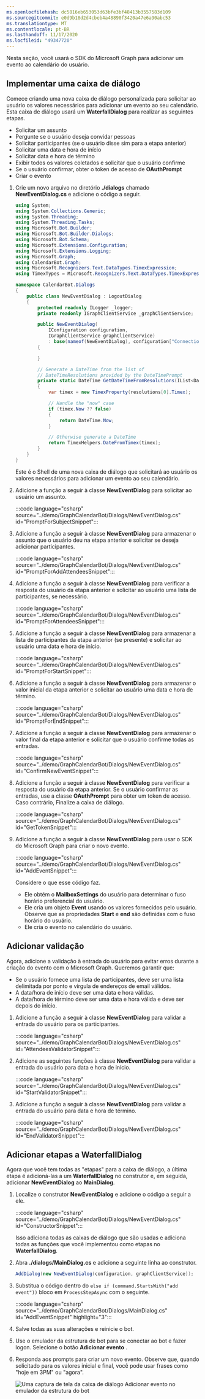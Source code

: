 ```yaml
---
ms.openlocfilehash: dc5816eb653053d63bfe3bf48413b3557583d109
ms.sourcegitcommit: e0d9b18d2d4cbeb4a48890f3420a47e6a90abc53
ms.translationtype: MT
ms.contentlocale: pt-BR
ms.lasthandoff: 11/17/2020
ms.locfileid: "49347720"
---
```

<!-- markdownlint-disable MD002 MD041 -->

Nesta seção, você usará o SDK do Microsoft Graph para adicionar um evento ao calendário do usuário.

## <a name="implement-a-dialog"></a>Implementar uma caixa de diálogo

Comece criando uma nova caixa de diálogo personalizada para solicitar ao usuário os valores necessários para adicionar um evento ao seu calendário. Esta caixa de diálogo usará um **WaterfallDialog** para realizar as seguintes etapas.

- Solicitar um assunto
- Pergunte se o usuário deseja convidar pessoas
- Solicitar participantes (se o usuário disse sim para a etapa anterior)
- Solicitar uma data e hora de início
- Solicitar data e hora de término
- Exibir todos os valores coletados e solicitar que o usuário confirme
- Se o usuário confirmar, obter o token de acesso de **OAuthPrompt**
- Criar o evento

1. Crie um novo arquivo no diretório **./dialogs** chamado **NewEventDialog.cs** e adicione o código a seguir.

    ```csharp
    using System;
    using System.Collections.Generic;
    using System.Threading;
    using System.Threading.Tasks;
    using Microsoft.Bot.Builder;
    using Microsoft.Bot.Builder.Dialogs;
    using Microsoft.Bot.Schema;
    using Microsoft.Extensions.Configuration;
    using Microsoft.Extensions.Logging;
    using Microsoft.Graph;
    using CalendarBot.Graph;
    using Microsoft.Recognizers.Text.DataTypes.TimexExpression;
    using TimexTypes = Microsoft.Recognizers.Text.DataTypes.TimexExpression.Constants.TimexTypes;

    namespace CalendarBot.Dialogs
    {
        public class NewEventDialog : LogoutDialog
        {
            protected readonly ILogger _logger;
            private readonly IGraphClientService _graphClientService;

            public NewEventDialog(
                IConfiguration configuration,
                IGraphClientService graphClientService)
                : base(nameof(NewEventDialog), configuration["ConnectionName"])
            {

            }

            // Generate a DateTime from the list of
            // DateTimeResolutions provided by the DateTimePrompt
            private static DateTime GetDateTimeFromResolutions(IList<DateTimeResolution> resolutions)
            {
                var timex = new TimexProperty(resolutions[0].Timex);

                // Handle the "now" case
                if (timex.Now ?? false)
                {
                    return DateTime.Now;
                }

                // Otherwise generate a DateTime
                return TimexHelpers.DateFromTimex(timex);
            }
        }
    }
    ```

    Este é o Shell de uma nova caixa de diálogo que solicitará ao usuário os valores necessários para adicionar um evento ao seu calendário.

1. Adicione a função a seguir à classe **NewEventDialog** para solicitar ao usuário um assunto.

    :::code language="csharp" source="../demo/GraphCalendarBot/Dialogs/NewEventDialog.cs" id="PromptForSubjectSnippet":::

1. Adicione a função a seguir à classe **NewEventDialog** para armazenar o assunto que o usuário deu na etapa anterior e solicitar se deseja adicionar participantes.

    :::code language="csharp" source="../demo/GraphCalendarBot/Dialogs/NewEventDialog.cs" id="PromptForAddAttendeesSnippet":::

1. Adicione a função a seguir à classe **NewEventDialog** para verificar a resposta do usuário da etapa anterior e solicitar ao usuário uma lista de participantes, se necessário.

    :::code language="csharp" source="../demo/GraphCalendarBot/Dialogs/NewEventDialog.cs" id="PromptForAttendeesSnippet":::

1. Adicione a função a seguir à classe **NewEventDialog** para armazenar a lista de participantes da etapa anterior (se presente) e solicitar ao usuário uma data e hora de início.

    :::code language="csharp" source="../demo/GraphCalendarBot/Dialogs/NewEventDialog.cs" id="PromptForStartSnippet":::

1. Adicione a função a seguir à classe **NewEventDialog** para armazenar o valor inicial da etapa anterior e solicitar ao usuário uma data e hora de término.

    :::code language="csharp" source="../demo/GraphCalendarBot/Dialogs/NewEventDialog.cs" id="PromptForEndSnippet":::

1. Adicione a função a seguir à classe **NewEventDialog** para armazenar o valor final da etapa anterior e solicitar que o usuário confirme todas as entradas.

    :::code language="csharp" source="../demo/GraphCalendarBot/Dialogs/NewEventDialog.cs" id="ConfirmNewEventSnippet":::

1. Adicione a função a seguir à classe **NewEventDialog** para verificar a resposta do usuário da etapa anterior. Se o usuário confirmar as entradas, use a classe **OAuthPrompt** para obter um token de acesso. Caso contrário, Finalize a caixa de diálogo.

    :::code language="csharp" source="../demo/GraphCalendarBot/Dialogs/NewEventDialog.cs" id="GetTokenSnippet":::

1. Adicione a função a seguir à classe **NewEventDialog** para usar o SDK do Microsoft Graph para criar o novo evento.

    :::code language="csharp" source="../demo/GraphCalendarBot/Dialogs/NewEventDialog.cs" id="AddEventSnippet":::

    Considere o que esse código faz.

    - Ele obtém o **MailboxSettings** do usuário para determinar o fuso horário preferencial do usuário.
    - Ele cria um objeto **Event** usando os valores fornecidos pelo usuário. Observe que as propriedades **Start** e **end** são definidas com o fuso horário do usuário.
    - Ele cria o evento no calendário do usuário.

## <a name="add-validation"></a>Adicionar validação

Agora, adicione a validação à entrada do usuário para evitar erros durante a criação do evento com o Microsoft Graph. Queremos garantir que:

- Se o usuário fornece uma lista de participantes, deve ser uma lista delimitada por ponto e vírgula de endereços de email válidos.
- A data/hora de início deve ser uma data e hora válidas.
- A data/hora de término deve ser uma data e hora válida e deve ser depois do início.

1. Adicione a função a seguir à classe **NewEventDialog** para validar a entrada do usuário para os participantes.

    :::code language="csharp" source="../demo/GraphCalendarBot/Dialogs/NewEventDialog.cs" id="AttendeesValidatorSnippet":::

1. Adicione as seguintes funções à classe **NewEventDialog** para validar a entrada do usuário para data e hora de início.

    :::code language="csharp" source="../demo/GraphCalendarBot/Dialogs/NewEventDialog.cs" id="StartValidatorSnippet":::

1. Adicione a função a seguir à classe **NewEventDialog** para validar a entrada do usuário para data e hora de término.

    :::code language="csharp" source="../demo/GraphCalendarBot/Dialogs/NewEventDialog.cs" id="EndValidatorSnippet":::

## <a name="add-steps-to-waterfalldialog"></a>Adicionar etapas a WaterfallDialog

Agora que você tem todas as "etapas" para a caixa de diálogo, a última etapa é adicioná-las a um **WaterfallDialog** no construtor e, em seguida, adicionar **NewEventDialog** ao **MainDialog**.

1. Localize o construtor **NewEventDialog** e adicione o código a seguir a ele.

    :::code language="csharp" source="../demo/GraphCalendarBot/Dialogs/NewEventDialog.cs" id="ConstructorSnippet":::

    Isso adiciona todas as caixas de diálogo que são usadas e adiciona todas as funções que você implementou como etapas no **WaterfallDialog**.

1. Abra **./dialogs/MainDialog.cs** e adicione a seguinte linha ao construtor.

    ```csharp
    AddDialog(new NewEventDialog(configuration, graphClientService));
    ```

1. Substitua o código dentro do `else if (command.StartsWith("add event"))` bloco em `ProcessStepAsync` com o seguinte.

    :::code language="csharp" source="../demo/GraphCalendarBot/Dialogs/MainDialog.cs" id="AddEventSnippet" highlight="3":::

1. Salve todas as suas alterações e reinicie o bot.

1. Use o emulador da estrutura de bot para se conectar ao bot e fazer logon. Selecione o botão **Adicionar evento** .

1. Responda aos prompts para criar um novo evento. Observe que, quando solicitado para os valores inicial e final, você pode usar frases como "hoje em 3PM" ou "agora".

    ![Uma captura de tela da caixa de diálogo Adicionar evento no emulador da estrutura do bot](images/add-event.png)
